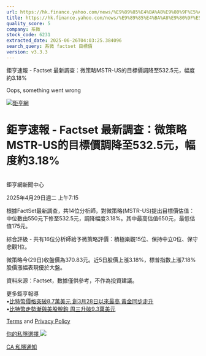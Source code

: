 ```yaml
---
url: https://hk.finance.yahoo.com/news/%E9%89%85%E4%BA%A8%E9%80%9F%E5%A0%B1-factset-%E6%9C%80%E6%96%B0%E8%AA%BF%E6%9F%A5-%E5%BE%AE%E7%AD%96%E7%95%A5mstr-us%E7%9A%84%E7%9B%AE%E6%A8%99%E5%83%B9%E8%AA%BF%E9%99%8D%E8%87%B3532-141523804.html
title: https://hk.finance.yahoo.com/news/%E9%89%85%E4%BA%A8%E9%80%9F%E5%A0%B1-factset-%E6%9C%80%E6%96%B0%E8
quality_score: 5
company: 系微
stock_code: 6231
extracted_date: 2025-06-26T04:03:25.384096
search_query: 系微 factset 目標價
version: v3.3.3
---
```


鉅亨速報 - Factset 最新調查：微策略MSTR-US的目標價調降至532.5元，幅度約3.18% 


Oops, something went wrong

 

[![鉅亨網](https://s.yimg.com/ny/api/res/1.2/UM5hrThmhlnSiBO4o4qlLg--/YXBwaWQ9aGlnaGxhbmRlcjt3PTE0NjtoPTQ4O2NmPXdlYnA-/https://s.yimg.com/os/creatr-uploaded-images/2020-01/147c7630-36ab-11ea-ae7c-5ee7a0016555)](http://www.cnyes.com/ "鉅亨網")

# 鉅亨速報 - Factset 最新調查：微策略MSTR-US的目標價調降至532.5元，幅度約3.18%

![](data:image/gif;base64,R0lGODlhAQABAIAAAAAAAP///ywAAAAAAQABAAACAUwAOw==)

鉅亨網新聞中心

2025年4月29日週二 上午7:15

根據FactSet最新調查，共14位分析師，對微策略(MSTR-US)提出目標價估值：中位數由550元下修至532.5元，調降幅度3.18%。其中最高估值650元，最低估值175元。

綜合評級 - 共有16位分析師給予微策略評價：積極樂觀15位、保持中立0位、保守悲觀1位。

微策略今(29日)收盤價為370.83元。近5日股價上漲3.18%，標普指數上漲7.18%股價漲幅表現優於大盤。

資料來源：Factset，數據僅供參考，不作為投資建議。

更多鉅亨報導  
•[比特幣價格突破8.7萬美元 創3月28日以來最高 黃金同步走升](https://news.cnyes.com/news/id/5944830?utm_source=yahoo&utm_medium=RSS&utm_campaign=relate)  
•[比特幣走勢漸與美股脫鉤 周三升破9.3萬美元](https://news.cnyes.com/news/id/5947826?utm_source=yahoo&utm_medium=RSS&utm_campaign=relate)

[Terms](https://guce.yahoo.com/terms?locale=zh-Hant-HK)  and [Privacy Policy](https://guce.yahoo.com/privacy-policy?locale=zh-Hant-HK)

[你的私隱選擇 ![](https://s.yimg.com/dv/static/siteApp/img/privacy-choice-control.png)](https://guce.yahoo.com/state-controls?locale=zh-Hant-HK&state=CA)

[CA 私隱通知](https://guce.yahoo.com/ca-notice?locale=zh-Hant-HK)